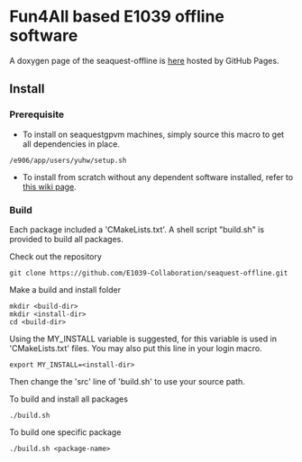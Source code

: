 # Fun4All based E1039 offline software

A doxygen page of the seaquest-offline is [here](https://e1039-collaboration.github.io/seaquest-offline-doc/index.html) hosted by GitHub Pages.

## Install

### Prerequisite
* To install on seaquestgpvm machines, simply source this macro to get all dependencies in place.
```
/e906/app/users/yuhw/setup.sh
```
* To install from scratch without any dependent software installed, refer to [this wiki page](https://github.com/E1039-Collaboration/e1039-wiki/wiki/Install-the-offline-software-from-scratch).

### Build
Each package included a 'CMakeLists.txt'.
A shell script "build.sh" is provided to build all packages. 

Check out the repository
```
git clone https://github.com/E1039-Collaboration/seaquest-offline.git
```


Make a build and install folder
```
mkdir <build-dir>
mkdir <install-dir>
cd <build-dir>
```

Using the MY_INSTALL variable is suggested, for this variable is used in 'CMakeLists.txt' files.
You may also put this line in your login macro.
```
export MY_INSTALL=<install-dir>
```

Then change the 'src' line of 'build.sh' to use your source path.

To build and install all packages
```
./build.sh
```

To build one specific package
```
./build.sh <package-name>
```


